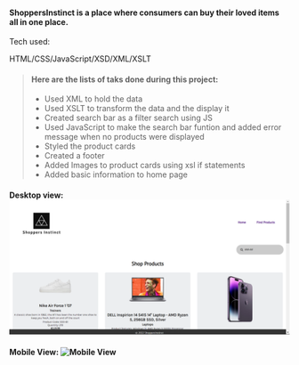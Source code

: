 #### ShoppersInstinct is a place where consumers can buy their loved items all in one place.

Tech used:

HTML/CSS/JavaScript/XSD/XML/XSLT
	
> ####	Here are the lists of taks done during this project:
>	- Used XML to hold the data
>	- Used XSLT to transform the data and the display it
>	- Created search bar as a filter search using JS
>	- Used JavaScript to make the search bar funtion and added error message when no products were displayed
>	- Styled the product cards
>	- Created a footer
>	- Added Images to product cards using xsl if statements
>	- Added basic information to home page


#### Desktop view: ![Desktop View](Images/deskview.png)

#### Mobile View: ![Mobile View](Images/mobiview.png)

